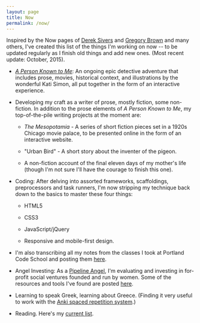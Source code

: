```yaml
---
layout: page
title: Now
permalink: /now/
---
```

Inspired by the Now pages of [Derek Sivers](https://sivers.org/nowff) and [Gregory Brown](http://practicingdeveloper.com/now/) and many others, I've created this list of the things I'm working on now -- to be updated regularly as I finish old things and add new ones.  (Most recent update: October, 2015).

* [*A Person Known to Me*](http://www.apersonknowntome.com): An ongoing epic detective adventure that includes prose, movies, historical context, and illustrations by the wonderful Kati Simon, all put together in the form of an interactive experience.

* Developing my craft as a writer of prose, mostly fiction, some non-fiction. In addition to the prose elements of *A Person Known to Me*, my top-of-the-pile writing projects at the moment are:

    * *The Mesopotamia* - A series of short fiction pieces set in a 1920s Chicago movie palace, to be presented online in the form of an interactive website.
    
    * "Urban Bird" - A short story about the inventer of the pigeon.
    
    * A non-fiction account of the final eleven days of my mother's life (though I'm not sure I'll have the courage to finish this one).
    
* Coding: After delving into assorted frameworks, scaffoldings, preprocessors and task runners, I'm now stripping my technique back down to the basics to master these four things:

    * HTML5
    
    * CSS3
    
    * JavaScript/jQuery
    
    * Responsive and mobile-first design.
    
* I'm also transcribing all my notes from the classes I took at Portland Code School and posting them <a href="../pcsnotes/">here</a>.
    
* Angel Investing: As a [Pipeline Angel](http://pipelineangels.com/), I'm evaluating and investing in for-profit social ventures founded and run by women. Some of the resources and tools I've found are posted [here](http://stephanieargy.github.io/AngelInvesting/).

* Learning to speak Greek, learning about Greece. (Finding it very useful to work with the [Anki spaced repetition system](http://ankisrs.net/).)

* Reading. Here's my <a href="../books/">current list</a>.

